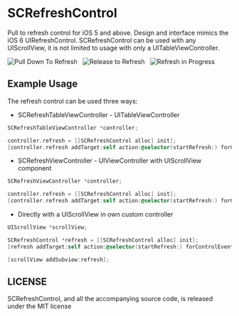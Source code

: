 SCRefreshControl
================

Pull to refresh control for iOS 5 and above. Design and interface mimics the iOS 6 UIRefreshControl. SCRefreshControl can be used with any UIScrollView, it is not limited to usage with only a UITableViewController.

![Pull Down To Refresh](http://koomluku.com/wp-content/uploads/2013/03/SCRefreshControlPullDown.png) &nbsp; 
![Release to Refresh](http://koomluku.com/wp-content/uploads/2013/03/SCRefreshControlRelease.png) &nbsp; 
![Refresh in Progress](http://koomluku.com/wp-content/uploads/2013/03/SCRefreshControlUpdating.png)

## Example Usage

The refresh control can be used three ways:

* SCRefreshTableViewController - UITableViewController

``` objective-c
SCRefreshTableViewController *controller;

controller.refresh = [[SCRefreshControl alloc] init];
[controller.refresh addTarget:self action:@selector(startRefresh:) forControlEvents:UIControlEventValueChanged];
```


* SCRefreshViewController - UIViewController with UIScrollView component

``` objective-c
SCRefreshViewController *controller;

controller.refresh = [[SCRefreshControl alloc] init];
[controller.refresh addTarget:self action:@selector(startRefresh:) forControlEvents:UIControlEventValueChanged];
```


* Directly with a UIScrollView in own custom controller

``` objective-c
UIScrollView *scrollView;

SCRefreshControl *refresh = [[SCRefreshControl alloc] init];
[refresh addTarget:self action:@selector(startRefresh:) forControlEvents:UIControlEventValueChanged];

[scrollView addSubview:refresh];
```

## LICENSE

SCRefreshControl, and all the accompanying source code, is released under the MIT license
